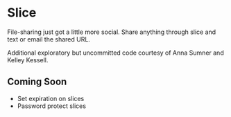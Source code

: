 Slice
=====

File-sharing just got a little more social. Share anything through slice and text or email the shared URL.

Additional exploratory but uncommitted code courtesy of Anna Sumner and Kelley Kessell.

Coming Soon
---------
  - Set expiration on slices
  - Password protect slices
